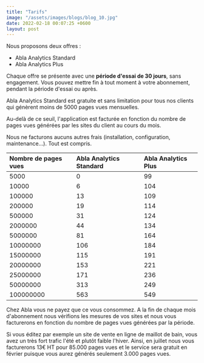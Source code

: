 ```yaml
---
title: "Tarifs"
image: "/assets/images/blogs/blog_10.jpg"
date: 2022-02-18 00:07:25 +0600
layout: post
---
```

Nous proposons deux offres :
- Abla Analytics Standard
- Abla Analytics Plus

Chaque offre se présente avec une **période d'essai de 30 jours**, sans engagement. Vous pouvez mettre fin à tout moment à votre abonnement, pendant la période d'essai ou après.

Abla Analytics Standard est gratuite et sans limitation pour tous nos clients qui génèrent moins de 5000 pages vues mensuelles.

Au-delà de ce seuil, l'application est facturée en fonction du nombre de pages vues générées par les sites du client au cours du mois.

Nous ne facturons aucuns autres frais (installation, configuration, maintenance...). Tout est compris.

| Nombre de pages vues | Abla Analytics Standard | Abla Analytics Plus |
|:--|:--|:--|
| 5000 | 0 | 99 |
| 10000 | 6 | 104 |
| 100000 | 13 | 109 |
| 200000 | 19 | 114 |
| 500000 | 31 | 124 |
| 2000000 | 44 | 134 |
| 5000000 | 81 | 164 |
| 10000000 | 106 | 184 |
| 15000000 | 115 | 191 |
| 20000000 | 153 | 221 |
| 25000000 | 171 | 236 |
| 50000000 | 313 | 249 |
| 100000000 | 563 | 549 |

Chez Abla vous ne payez que ce vous consommez. A la fin de chaque mois d'abonnement nous vérifions les mesures de vos sites et nous vous facturerons en fonction du nombre de pages vues générées par la période.

Si vous éditez par exemple un site de vente en ligne de maillot de bain, vous avez un très fort trafic l'été et plutôt faible l'hiver. Ainsi, en juillet nous vous facturerons 13€ HT pour 85.000 pages vues et le service sera gratuit en février puisque vous aurez générés seulement 3.000 pages vues.